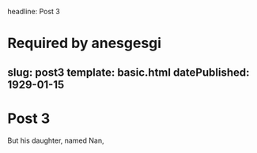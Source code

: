 headline: Post 3
# Required by anesgesgi
slug: post3
template: basic.html
datePublished: 1929-01-15
---
# Post 3

But his daughter, named Nan,